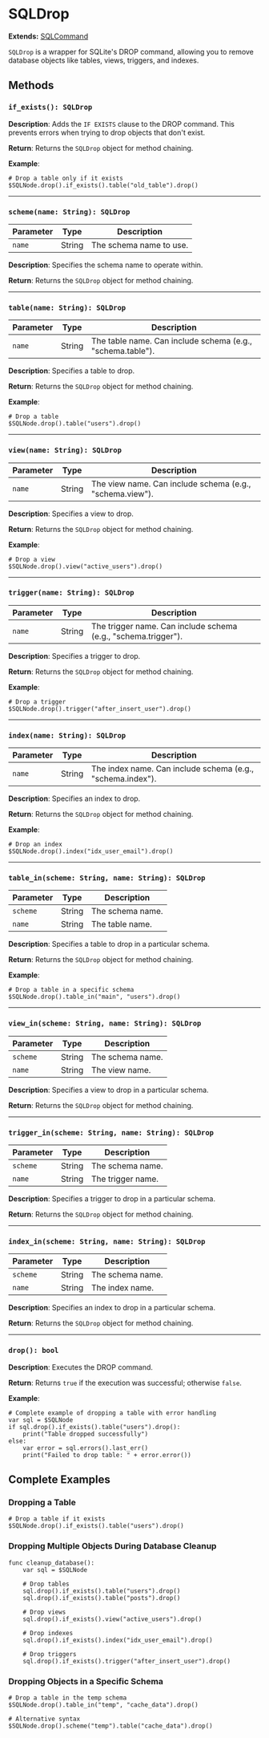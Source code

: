 # SQLDrop

**Extends:** [SQLCommand](SQLCommand.md)

`SQLDrop` is a wrapper for SQLite's DROP command, allowing you to remove database objects like tables, views, triggers, and indexes.

## Methods

### `if_exists(): SQLDrop`
**Description**: Adds the `IF EXISTS` clause to the DROP command. This prevents errors when trying to drop objects that don't exist.

**Return**: Returns the `SQLDrop` object for method chaining.

**Example**:
```gdscript
# Drop a table only if it exists
$SQLNode.drop().if_exists().table("old_table").drop()
```

---

### `scheme(name: String): SQLDrop`

| Parameter | Type   | Description              |
|-----------|--------|--------------------------|
| `name`    | String | The schema name to use.  |

**Description**: Specifies the schema name to operate within.

**Return**: Returns the `SQLDrop` object for method chaining.

---

### `table(name: String): SQLDrop`

| Parameter | Type   | Description                                                   |
|-----------|--------|---------------------------------------------------------------|
| `name`    | String | The table name. Can include schema (e.g., "schema.table").    |

**Description**: Specifies a table to drop.

**Return**: Returns the `SQLDrop` object for method chaining.

**Example**:
```gdscript
# Drop a table
$SQLNode.drop().table("users").drop()
```

---

### `view(name: String): SQLDrop`

| Parameter | Type   | Description                                               |
|-----------|--------|-----------------------------------------------------------|
| `name`    | String | The view name. Can include schema (e.g., "schema.view").  |

**Description**: Specifies a view to drop.

**Return**: Returns the `SQLDrop` object for method chaining.

**Example**:
```gdscript
# Drop a view
$SQLNode.drop().view("active_users").drop()
```

---

### `trigger(name: String): SQLDrop`

| Parameter | Type   | Description                                                       |
|-----------|--------|-------------------------------------------------------------------|
| `name`    | String | The trigger name. Can include schema (e.g., "schema.trigger").    |

**Description**: Specifies a trigger to drop.

**Return**: Returns the `SQLDrop` object for method chaining.

**Example**:
```gdscript
# Drop a trigger
$SQLNode.drop().trigger("after_insert_user").drop()
```

---

### `index(name: String): SQLDrop`

| Parameter | Type   | Description                                                    |
|-----------|--------|----------------------------------------------------------------|
| `name`    | String | The index name. Can include schema (e.g., "schema.index").     |

**Description**: Specifies an index to drop.

**Return**: Returns the `SQLDrop` object for method chaining.

**Example**:
```gdscript
# Drop an index
$SQLNode.drop().index("idx_user_email").drop()
```

---

### `table_in(scheme: String, name: String): SQLDrop`

| Parameter | Type   | Description        |
|-----------| -------|-------------------|
| `scheme`  | String | The schema name.   |
| `name`    | String | The table name.    |

**Description**: Specifies a table to drop in a particular schema.

**Return**: Returns the `SQLDrop` object for method chaining.

**Example**:
```gdscript
# Drop a table in a specific schema
$SQLNode.drop().table_in("main", "users").drop()
```

---

### `view_in(scheme: String, name: String): SQLDrop`

| Parameter | Type   | Description        |
|-----------| -------|-------------------|
| `scheme`  | String | The schema name.   |
| `name`    | String | The view name.     |

**Description**: Specifies a view to drop in a particular schema.

**Return**: Returns the `SQLDrop` object for method chaining.

---

### `trigger_in(scheme: String, name: String): SQLDrop`

| Parameter | Type   | Description        |
|-----------| -------|-------------------|
| `scheme`  | String | The schema name.   |
| `name`    | String | The trigger name.  |

**Description**: Specifies a trigger to drop in a particular schema.

**Return**: Returns the `SQLDrop` object for method chaining.

---

### `index_in(scheme: String, name: String): SQLDrop`

| Parameter | Type   | Description        |
|-----------| -------|-------------------|
| `scheme`  | String | The schema name.   |
| `name`    | String | The index name.    |

**Description**: Specifies an index to drop in a particular schema.

**Return**: Returns the `SQLDrop` object for method chaining.

---

### `drop(): bool`
**Description**: Executes the DROP command.

**Return**: Returns `true` if the execution was successful; otherwise `false`.

**Example**:
```gdscript
# Complete example of dropping a table with error handling
var sql = $SQLNode
if sql.drop().if_exists().table("users").drop():
    print("Table dropped successfully")
else:
    var error = sql.errors().last_err()
    print("Failed to drop table: " + error.error())
```

## Complete Examples

### Dropping a Table
```gdscript
# Drop a table if it exists
$SQLNode.drop().if_exists().table("users").drop()
```

### Dropping Multiple Objects During Database Cleanup
```gdscript
func cleanup_database():
    var sql = $SQLNode
    
    # Drop tables
    sql.drop().if_exists().table("users").drop()
    sql.drop().if_exists().table("posts").drop()
    
    # Drop views
    sql.drop().if_exists().view("active_users").drop()
    
    # Drop indexes
    sql.drop().if_exists().index("idx_user_email").drop()
    
    # Drop triggers
    sql.drop().if_exists().trigger("after_insert_user").drop()
```

### Dropping Objects in a Specific Schema
```gdscript
# Drop a table in the temp schema
$SQLNode.drop().table_in("temp", "cache_data").drop()

# Alternative syntax
$SQLNode.drop().scheme("temp").table("cache_data").drop()
```